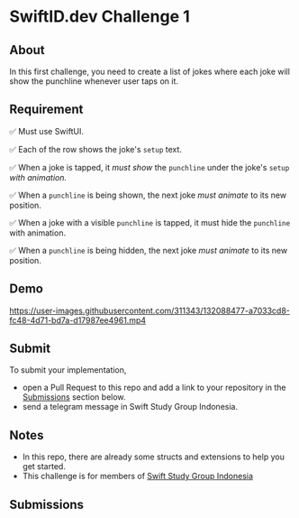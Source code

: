 # SwiftID.dev Challenge 1

## About

In this first challenge, you need to create a list of jokes where each joke will show the punchline whenever user taps on it.

## Requirement

✅ Must use SwiftUI.

✅ Each of the row shows the joke's `setup` text.

✅ When a joke is tapped, it _must show_ the `punchline` under the joke's `setup` _with animation._

✅ When a `punchline` is being shown, the next joke _must animate_ to its new position.

✅ When a joke with a visible `punchline` is tapped, it must hide the `punchline` with animation.

✅ When a `punchline` is being hidden, the next joke _must animate_ to its new position.

## Demo


https://user-images.githubusercontent.com/311343/132088477-a7033cd8-fc48-4d71-bd7a-d17987ee4961.mp4


## Submit

To submit your implementation,

- open a Pull Request to this repo and add a link to your repository in the [Submissions](#Submissions) section below.
- send a telegram message in Swift Study Group Indonesia.

## Notes

- In this repo, there are already some structs and extensions to help you get started.
- This challenge is for members of [Swift Study Group Indonesia](https://swiftid.dev)

## Submissions
